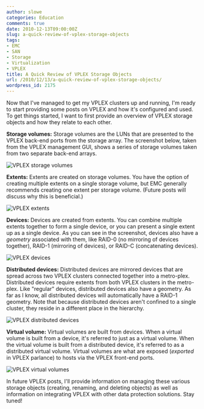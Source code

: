 ```yaml
---
author: slowe
categories: Education
comments: true
date: 2010-12-13T09:00:00Z
slug: a-quick-review-of-vplex-storage-objects
tags:
- EMC
- SAN
- Storage
- Virtualization
- VPLEX
title: A Quick Review of VPLEX Storage Objects
url: /2010/12/13/a-quick-review-of-vplex-storage-objects/
wordpress_id: 2175
---
```


Now that I've managed to get my VPLEX clusters up and running, I'm ready to start providing some posts on VPLEX and how it's configured and used. To get things started, I want to first provide an overview of VPLEX storage objects and how they relate to each other.

**Storage volumes:** Storage volumes are the LUNs that are presented to the VPLEX back-end ports from the storage array. The screenshot below, taken from the VPLEX management GUI, shows a series of storage volumes taken from two separate back-end arrays.

![VPLEX storage volumes](/public/img/vplex-storage-volumes.png)

**Extents:** Extents are created on storage volumes. You have the option of creating multiple extents on a single storage volume, but EMC generally recommends creating one extent per storage volume. (Future posts will discuss why this is beneficial.)

![VPLEX extents](/public/img/vplex-extents.png)

**Devices:** Devices are created from extents. You can combine multiple extents together to form a single device, or you can present a single extent up as a single device. As you can see in the screenshot, devices also have a _geometry_ associated with them, like RAID-0 (no mirroring of devices together), RAID-1 (mirroring of devices), or RAID-C (concatenating devices).

![VPLEX devices](/public/img/vplex-devices.png)

**Distributed devices:** Distributed devices are mirrored devices that are spread across two VPLEX clusters connected together into a metro-plex. Distributed devices require extents from both VPLEX clusters in the metro-plex. Like "regular" devices, distributed devices also have a geometry. As far as I know, all distributed devices will automatically have a RAID-1 geometry. Note that because distributed devices aren't confined to a single cluster, they reside in a different place in the hierarchy.

![VPLEX distributed devices](/public/img/vplex-dist-devices.png)

**Virtual volume:** Virtual volumes are built from devices. When a virtual volume is built from a device, it's referred to just as a virtual volume. When the virtual volume is built from a distributed device, it's referred to as a distributed virtual volume. Virtual volumes are what are exposed (_exported_ in VPLEX parlance) to hosts via the VPLEX front-end ports.

![VPLEX virtual volumes](/public/img/vplex-virt-volumes.png)

In future VPLEX posts, I'll provide information on managing these various storage objects (creating, renaming, and deleting objects) as well as information on integrating VPLEX with other data protection solutions. Stay tuned!
